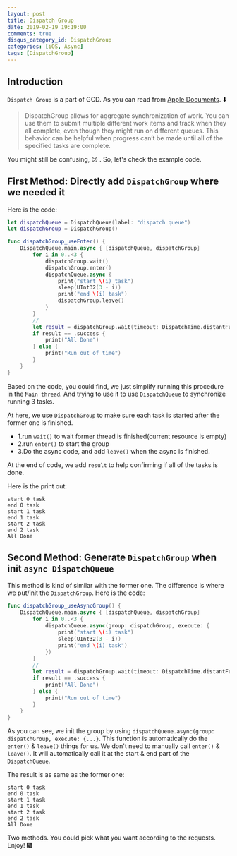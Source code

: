 ```yaml
---
layout: post
title: Dispatch Group
date: 2019-02-19 19:19:00
comments: true
disqus_category_id: DispatchGroup
categories: [iOS, Async]
tags: [DispatchGroup]
---
```


## Introduction

`Dispatch Group` is a part of GCD. As you can read from [Apple Documents](https://developer.apple.com/documentation/dispatch/dispatchgroup). :arrow_down:

> DispatchGroup allows for aggregate synchronization of work. You can use them to submit multiple different work items and track when they all complete, even though they might run on different queues. This behavior can be helpful when progress can’t be made until all of the specified tasks are complete.

You might still be confusing, :confused: . So, let's check the example code.

## First Method: Directly add `DispatchGroup` where we needed it

Here is the code:

```swift
let dispatchQueue = DispatchQueue(label: "dispatch queue")
let dispatchGroup = DispatchGroup()

func dispatchGroup_useEnter() {
    DispatchQueue.main.async { [dispatchQueue, dispatchGroup]
        for i in 0..<3 {
            dispatchGroup.wait()
            dispatchGroup.enter()
            dispatchQueue.async {
                print("start \(i) task")
                sleep(UInt32(3 - i))
                print("end \(i) task")
                dispatchGroup.leave()
            }
        }
        //
        let result = dispatchGroup.wait(timeout: DispatchTime.distantFuture)
        if result == .success {
            print("All Done")
        } else {
            print("Run out of time")
        }
    }
}
```

Based on the code, you could find, we just simplify running this procedure in the `Main thread`. And trying to use it to use `DispatchQueue` to synchronize running 3 tasks.

At here, we use `DispatchGroup` to make sure each task is started after the former one is finished.

- 1.run `wait()` to wait former thread is finished(current resource is empty)
- 2.run `enter()` to start the group
- 3.Do the async code, and add `leave()` when the async is finished.

At the end of code, we add `result` to help confirming if all of the tasks is done.

Here is the print out:

```shell
start 0 task
end 0 task
start 1 task
end 1 task
start 2 task
end 2 task
All Done
```

## Second Method: Generate `DispatchGroup` when init `async DispatchQueue`

This method is kind of similar with the former one. The difference is where we put/init the `DispatchGroup`. Here is the code:

```swift
func dispatchGroup_useAsyncGroup() {
    DispatchQueue.main.async { [dispatchQueue, dispatchGroup]
        for i in 0..<3 {
            dispatchQueue.async(group: dispatchGroup, execute: {
                print("start \(i) task")
                sleep(UInt32(3 - i))
                print("end \(i) task")
            })
        }
        //
        let result = dispatchGroup.wait(timeout: DispatchTime.distantFuture)
        if result == .success {
            print("All Done")
        } else {
            print("Run out of time")
        }
    }
}
```

As you can see, we init the group by using `dispatchQueue.async(group: dispatchGroup, execute: {...}`. This function is automatically do the `enter()` & `leave()` things for us. We don't need to manually call `enter()` & `leave()`. It will automatically call it at the start & end part of the `DispatchQueue`.

The result is as same as the former one:

```shell
start 0 task
end 0 task
start 1 task
end 1 task
start 2 task
end 2 task
All Done
```

Two methods. You could pick what you want according to the requests. Enjoy! :fireworks: 